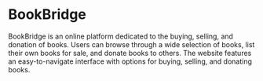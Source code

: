 # BookBridge
BookBridge is an online platform dedicated to the buying, selling, and donation of books. Users can browse through a wide selection of books, list their own books for sale, and donate books to others. The website features an easy-to-navigate interface with options for buying, selling, and donating books.
